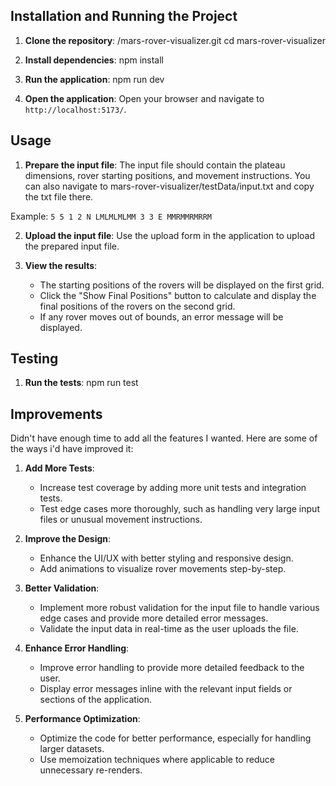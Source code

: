 
## Installation and Running the Project

1. **Clone the repository**:
/mars-rover-visualizer.git
    cd mars-rover-visualizer

2. **Install dependencies**:
    npm install

3. **Run the application**:
    npm run dev

4. **Open the application**:
    Open your browser and navigate to `http://localhost:5173/`.

## Usage

1. **Prepare the input file**: The input file should contain the plateau dimensions, rover starting positions, and movement instructions. 
    You can also navigate to mars-rover-visualizer/testData/input.txt and copy the txt file there.

Example:
    ```
    5 5
    1 2 N
    LMLMLMLMM
    3 3 E
    MMRMMRMRRM
    ```

2. **Upload the input file**: Use the upload form in the application to upload the prepared input file.

3. **View the results**:
   - The starting positions of the rovers will be displayed on the first grid.
   - Click the "Show Final Positions" button to calculate and display the final positions of the rovers on the second grid.
   - If any rover moves out of bounds, an error message will be displayed.

## Testing

1. **Run the tests**:
    npm run test

## Improvements

Didn't have enough time to add all the features I wanted. Here are some of the ways i'd have improved it:

1. **Add More Tests**:
   - Increase test coverage by adding more unit tests and integration tests.
   - Test edge cases more thoroughly, such as handling very large input files or unusual movement instructions.

2. **Improve the Design**:
   - Enhance the UI/UX with better styling and responsive design.
   - Add animations to visualize rover movements step-by-step.

3. **Better Validation**:
   - Implement more robust validation for the input file to handle various edge cases and provide more detailed error messages.
   - Validate the input data in real-time as the user uploads the file.

4. **Enhance Error Handling**:
   - Improve error handling to provide more detailed feedback to the user.
   - Display error messages inline with the relevant input fields or sections of the application.

5. **Performance Optimization**:
   - Optimize the code for better performance, especially for handling larger datasets.
   - Use memoization techniques where applicable to reduce unnecessary re-renders.

